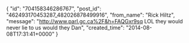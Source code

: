  {
   "id": "704158346286767",
   "post_id": "462493170453287_482026878499916",
   "from_name": "Rick Hiltz",
   "message": "http://www.parl.gc.ca%2F&h=FAQGxr9sq                                                     LOL they would never lie to us would they Dan",
   "created_time": "2014-08-08T17:31:41+0000"
 }
